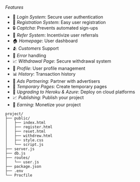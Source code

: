 
*Features*
- 🚀 *Login System*: Secure user authentication
- 📝 *Registration System*: Easy user registration
- 🔒 *Captcha*: Prevents automated sign-ups
- 🤝 *Refer System*: Incentivize user referrals
- 🏠 *Homepage*: User dashboard
- 🫂 *Customers* Support
- 🥲 *Error* handling
- 📈 *Withdrawal Page*: Secure withdrawal system
- 👥 *Profile*: User profile management
- 📊 *History*: Transaction history
- 📢 *Ads Partnering*: Partner with advertisers
- 🚧 *Temporary Pages*: Create temporary pages
- 🚀 *Upgrading to Heroku & Azure*: Deploy on cloud platforms
- 📈 *Publishing*: Publish your project
- 💸 *Earning*: Monetize your project

```
project/
├── public/
│   ├── index.html
│   ├── register.html
│   ├── reset.html
│   ├── withdrew.html
│   ├── style.css
│   └── script.js
├── server.js
├── db.js
├── routes/
│   └── user.js
├── package.json
├── .env
└── Procfile
```

